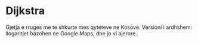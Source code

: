 # Dijkstra
Gjetja e rruges me te shkurte mes qyteteve ne Kosove.
Versioni i ardhshem: llogaritjet bazohen ne Google Maps, dhe jo vi ajerore.
